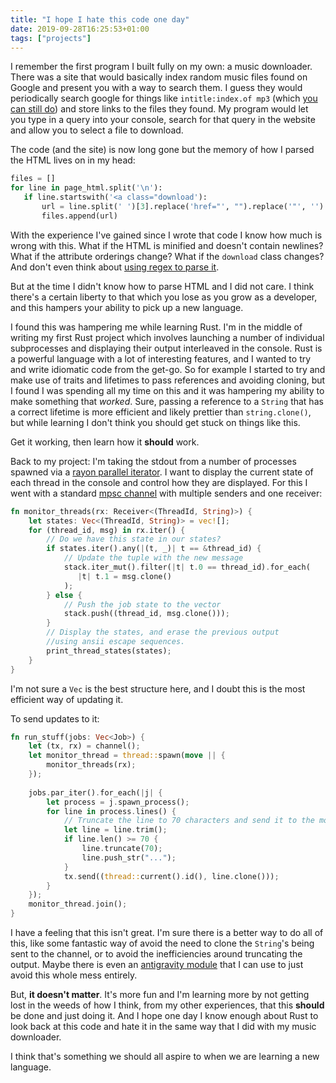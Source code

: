```yaml
---
title: "I hope I hate this code one day"
date: 2019-09-28T16:25:53+01:00
tags: ["projects"]
---
```


I remember the first program I built fully on my own: a music downloader. There was a site that would basically index random
music files found on Google and present you with a way to search them. I guess they would periodically search google 
for things like `intitle:index.of mp3` (which [you can still do](https://www.google.com/search?q=intitle:index.of%20+?last%20modified?%20+?parent%20directory?%20+(mp3|wma|ogg)%20-htm%20-html%20-php%20-asp)) 
and store links to the files they found. My program would let you type in a query into your console, search for that 
query in the website and allow you to select a file to download.

The code (and the site) is now long gone but the memory of how I parsed the HTML lives on in my head:

```python
files = []
for line in page_html.split('\n'):
   if line.startswith('<a class="download'):
       url = line.split(' ')[3].replace('href="', "").replace('"', '')
       files.append(url)
```

With the experience I've gained since I wrote that code I know how much is wrong with this. What if the HTML is 
minified and doesn't contain newlines? What if the attribute orderings change? What if the `download` class changes? 
And don't even think about [using regex to parse it](https://stackoverflow.com/questions/1732348/regex-match-open-tags-except-xhtml-self-contained-tags).

But at the time I didn't know how to parse HTML and I did not care. I think there's a certain liberty to that which you 
lose as you grow as a developer, and this hampers your ability to pick up a new language.

I found this was hampering me while learning Rust. I'm in the middle of writing my first Rust project which involves 
launching a number of individual subprocesses and displaying their output interleaved in the console. Rust is a powerful
language with a lot of interesting features, and I wanted to try and write idiomatic code from the get-go. So for 
example I started to try and make use of traits and lifetimes to pass references and avoiding cloning, but I 
found I was spending all my time on this and it was hampering my ability to make something that *worked*. Sure, passing 
a reference to a `String` that has a correct lifetime is more efficient and likely prettier than `string.clone()`, but 
while learning I don't think you should get stuck on things like this. 

Get it working, then learn how it **should** work.

Back to my project: I'm taking the stdout from a number of processes spawned via a [rayon parallel iterator](https://docs.rs/rayon/1.2.0/rayon/). 
I want to display the current state of each thread in the console and control how they are displayed. For this I went
with a standard [mpsc channel](https://doc.rust-lang.org/std/sync/mpsc/fn.channel.html) with multiple senders and 
one receiver:

```rust
fn monitor_threads(rx: Receiver<(ThreadId, String)>) {
    let states: Vec<(ThreadId, String)> = vec![];
    for (thread_id, msg) in rx.iter() {
        // Do we have this state in our states?
        if states.iter().any(|(t, _)| t == &thread_id) {
            // Update the tuple with the new message
            stack.iter_mut().filter(|t| t.0 == thread_id).for_each(
               |t| t.1 = msg.clone()
            );
        } else {
            // Push the job state to the vector
            stack.push((thread_id, msg.clone()));
        }
        // Display the states, and erase the previous output 
        //using ansii escape sequences.
        print_thread_states(states);
    }
}
```

I'm not sure a `Vec` is the best structure here, and I doubt this is the most efficient way of updating it.

To send updates to it:

```rust
fn run_stuff(jobs: Vec<Job>) {
    let (tx, rx) = channel();
    let monitor_thread = thread::spawn(move || {
        monitor_threads(rx);
    });
   
    jobs.par_iter().for_each(|j| {
        let process = j.spawn_process();
        for line in process.lines() {
            // Truncate the line to 70 characters and send it to the monitor.
            let line = line.trim();
            if line.len() >= 70 {
                line.truncate(70);
                line.push_str("...");
            }
            tx.send((thread::current().id(), line.clone()));
        }
    });
    monitor_thread.join();
}
```

I have a feeling that this isn't great. I'm sure there is a better way to do all of this, like some fantastic way of 
avoid the need to clone the `String`'s being sent to the channel, or to avoid the inefficiencies around truncating the 
output. Maybe there is even an [antigravity module](https://xkcd.com/353/) that I can use to just avoid this whole mess
entirely.

But, **it doesn't matter**. It's more fun and I'm learning more by not getting lost in the weeds of how I think, from my 
other experiences, that this **should** be done and just doing it. And I hope one day I know enough about Rust to look
back at this code and hate it in the same way that I did with my music downloader. 

I think that's something we should all aspire to when we are learning a new language.